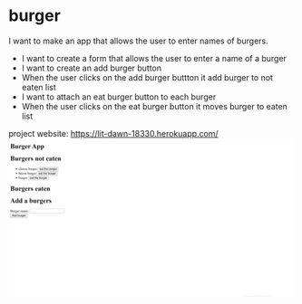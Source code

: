 # burger

I want to make an app that allows the user to enter names of burgers.

- I want to create a form that allows the user to enter a name of a burger
- I want to create an add burger button
- When the user clicks on the add burger buttton it add burger to not eaten list
- I want to attach an eat burger button to each burger
- When the user clicks on the eat burger button it moves burger to eaten list

project website: https://lit-dawn-18330.herokuapp.com/
![burger](public/assets/img/burger_app.jpg)
